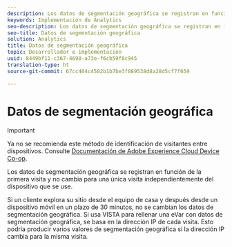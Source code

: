 ```yaml
---
description: Los datos de segmentación geográfica se registran en función de la primera visita y no cambia para una única visita independientemente del dispositivo que se use.
keywords: Implementación de Analytics
seo-description: Los datos de segmentación geográfica se registran en función de la primera visita y no cambia para una única visita independientemente del dispositivo que se use.
seo-title: Datos de segmentación geográfica
solution: Analytics
title: Datos de segmentación geográfica
topic: Desarrollador e implementación
uuid: 8449bf11-c367-4698-a73e-f6cb59f8c945
translation-type: ht
source-git-commit: 67cc404c4502b1b7be3f089538d8a28d5cf7f659

---
```



# Datos de segmentación geográfica

>[!IMPORTANT]
>
>Ya no se recomienda este método de identificación de visitantes entre dispositivos. Consulte [Documentación de Adobe Experience Cloud Device Co-op](https://marketing.adobe.com/resources/help/es_ES/mcdc/).

Los datos de segmentación geográfica se registran en función de la primera visita y no cambia para una única visita independientemente del dispositivo que se use.

Si un cliente explora su sitio desde el equipo de casa y después desde un dispositivo móvil en un plazo de 30 minutos, no se cambian los datos de segmentación geográfica. Si usa VISTA para rellenar una eVar con datos de segmentación geográfica, se basa en la dirección IP de cada visita. Esto podría producir varios valores de segmentación geográfica si la dirección IP cambia para la misma visita.
